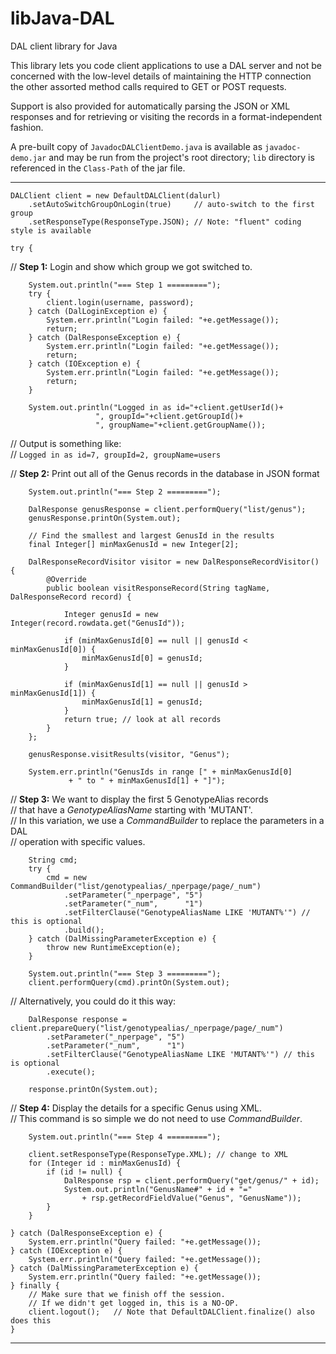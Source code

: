 # libJava-DAL
DAL client library for Java

This library lets you code client applications to use a DAL server and
not be concerned with the low-level details of maintaining the HTTP connection
the other assorted method calls required to GET or POST requests.

Support is also provided for automatically parsing the JSON or XML responses
and for retrieving or visiting the records in a format-independent fashion.

A pre-built copy of `JavadocDALClientDemo.java` is available as `javadoc-demo.jar`
and may be run from the project's root directory; `lib` directory is referenced
in the `Class-Path` of the jar file.

---

	DALClient client = new DefaultDALClient(dalurl)
	    .setAutoSwitchGroupOnLogin(true)     // auto-switch to the first group
	    .setResponseType(ResponseType.JSON); // Note: "fluent" coding style is available

	try {

// <b>Step 1:</b> Login and show which group we got switched to.

	    System.out.println("=== Step 1 =========");
	    try {
	        client.login(username, password);
	    } catch (DalLoginException e) {
	        System.err.println("Login failed: "+e.getMessage());
	        return;
	    } catch (DalResponseException e) {
	        System.err.println("Login failed: "+e.getMessage());
	        return;
	    } catch (IOException e) {
	        System.err.println("Login failed: "+e.getMessage());
	        return;
	    }

	    System.out.println("Logged in as id="+client.getUserId()+
	        	       ", groupId="+client.getGroupId()+
	        	       ", groupName="+client.getGroupName());

// Output is something like:<br>
// `Logged in as id=7, groupId=2, groupName=users`

// <b>Step 2:</b> Print out all of the Genus records in the database in JSON format

	    System.out.println("=== Step 2 =========");

	    DalResponse genusResponse = client.performQuery("list/genus");
	    genusResponse.printOn(System.out);

	    // Find the smallest and largest GenusId in the results
	    final Integer[] minMaxGenusId = new Integer[2];

	    DalResponseRecordVisitor visitor = new DalResponseRecordVisitor() {
	        @Override
	        public boolean visitResponseRecord(String tagName, DalResponseRecord record) {

	            Integer genusId = new Integer(record.rowdata.get("GenusId"));

	            if (minMaxGenusId[0] == null || genusId < minMaxGenusId[0]) {
	                minMaxGenusId[0] = genusId;
	            }

	            if (minMaxGenusId[1] == null || genusId > minMaxGenusId[1]) {
	                minMaxGenusId[1] = genusId;
	            }
	            return true; // look at all records
	    	}
	    };

	    genusResponse.visitResults(visitor, "Genus");

	    System.err.println("GenusIds in range [" + minMaxGenusId[0]
	    		 + " to " + minMaxGenusId[1] + "]");

// <b>Step 3:</b> We want to display the first 5 GenotypeAlias records
<br>
// that have a <i>GenotypeAliasName</i> starting with 'MUTANT'.
<br>
// In this variation, we use a <i>CommandBuilder</i> to replace the parameters in a DAL
<br>
// operation with specific values.

	    String cmd;
	    try {
	        cmd = new CommandBuilder("list/genotypealias/_nperpage/page/_num")
	            .setParameter("_nperpage", "5")
	            .setParameter("_num",      "1")
	            .setFilterClause("GenotypeAliasName LIKE 'MUTANT%'") // this is optional
	            .build();
	    } catch (DalMissingParameterException e) {
	        throw new RuntimeException(e);
	    }

	    System.out.println("=== Step 3 =========");
	    client.performQuery(cmd).printOn(System.out);

// Alternatively, you could do it this way:

	    DalResponse response = client.prepareQuery("list/genotypealias/_nperpage/page/_num")
	        .setParameter("_nperpage", "5")
	        .setParameter("_num",      "1")
	        .setFilterClause("GenotypeAliasName LIKE 'MUTANT%'") // this is optional
	        .execute();

		response.printOn(System.out);

// <b>Step 4:</b> Display the details for a specific Genus using XML.
<br>
// This command is so simple we do not need to use <i>CommandBuilder</i>.

	    System.out.println("=== Step 4 =========");

	    client.setResponseType(ResponseType.XML); // change to XML
	    for (Integer id : minMaxGenusId) {
	        if (id != null) {
	            DalResponse rsp = client.performQuery("get/genus/" + id);
	            System.out.println("GenusName#" + id + "="
	                + rsp.getRecordFieldValue("Genus", "GenusName"));
	        }
	    }

	} catch (DalResponseException e) {
	    System.err.println("Query failed: "+e.getMessage());
	} catch (IOException e) {
	    System.err.println("Query failed: "+e.getMessage());
	} catch (DalMissingParameterException e) {
	    System.err.println("Query failed: "+e.getMessage());
	} finally {
	    // Make sure that we finish off the session.
	    // If we didn't get logged in, this is a NO-OP.
	    client.logout();   // Note that DefaultDALClient.finalize() also does this
	}
---
